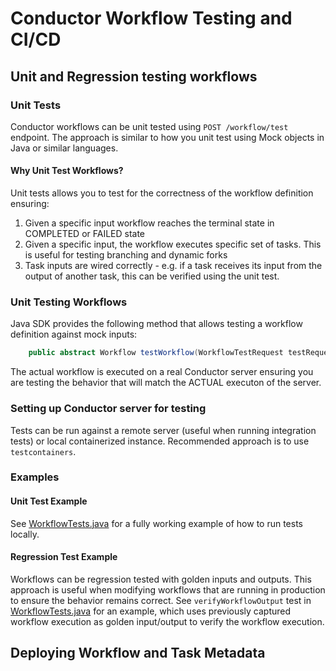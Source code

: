 # Conductor Workflow Testing and CI/CD

## Unit and Regression testing workflows

### Unit Tests
Conductor workflows can be unit tested using `POST /workflow/test` endpoint.
The approach is similar to how you unit test using Mock objects in Java or similar languages.

#### Why Unit Test Workflows?
Unit tests allows you to test for the correctness of the workflow definition ensuring:
1. Given a specific input workflow reaches the terminal state in COMPLETED or FAILED state
2. Given a specific input, the workflow executes specific set of tasks. This is useful for testing branching and dynamic forks
3. Task inputs are wired correctly - e.g. if a task receives its input from the output of another task, this can be verified using the unit test.

### Unit Testing Workflows
Java SDK provides the following method that allows testing a workflow definition against mock inputs:
```java
    public abstract Workflow testWorkflow(WorkflowTestRequest testRequest);
```
The actual workflow is executed on a real Conductor server ensuring you are testing the behavior that will match the ACTUAL executon of the server.

### Setting up Conductor server for testing
Tests can be run against a remote server (useful when running integration tests) or local containerized instance.  Recommended approach is to use `testcontainers`.

### Examples

#### Unit Test Example
See [WorkflowTests.java](src/test/java/io/orkes/conductor/cicd/workflows/WorkflowTests.java#L131) for a fully working example of how to run tests locally.

#### Regression Test Example
Workflows can be regression tested with golden inputs and outputs.  This approach is useful when modifying workflows that are running in production to ensure the behavior remains correct.
See `verifyWorkflowOutput` test in [WorkflowTests.java](src/test/java/io/orkes/conductor/cicd/workflows/WorkflowTests.java) for an example, which uses previously captured workflow execution as golden input/output to verify the workflow execution.



## Deploying Workflow and Task Metadata